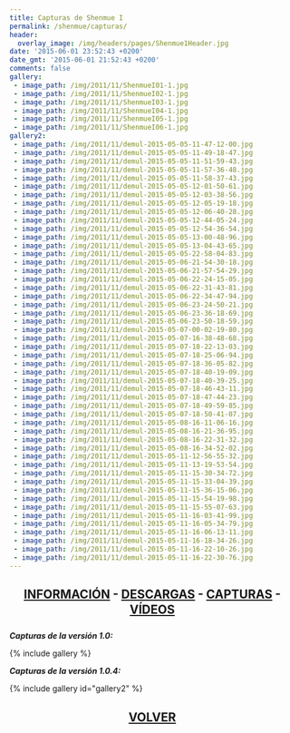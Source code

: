 ```yaml
---
title: Capturas de Shenmue I
permalink: /shenmue/capturas/
header:
  overlay_image: /img/headers/pages/Shenmue1Header.jpg
date: '2015-06-01 23:52:43 +0200'
date_gmt: '2015-06-01 21:52:43 +0200'
comments: false
gallery:
 - image_path: /img/2011/11/ShenmueI01-1.jpg
 - image_path: /img/2011/11/ShenmueI02-1.jpg
 - image_path: /img/2011/11/ShenmueI03-1.jpg
 - image_path: /img/2011/11/ShenmueI04-1.jpg
 - image_path: /img/2011/11/ShenmueI05-1.jpg
 - image_path: /img/2011/11/ShenmueI06-1.jpg
gallery2:
 - image_path: /img/2011/11/demul-2015-05-05-11-47-12-00.jpg
 - image_path: /img/2011/11/demul-2015-05-05-11-49-18-47.jpg
 - image_path: /img/2011/11/demul-2015-05-05-11-51-59-43.jpg
 - image_path: /img/2011/11/demul-2015-05-05-11-57-36-48.jpg
 - image_path: /img/2011/11/demul-2015-05-05-11-58-37-43.jpg
 - image_path: /img/2011/11/demul-2015-05-05-12-01-50-61.jpg
 - image_path: /img/2011/11/demul-2015-05-05-12-03-38-56.jpg
 - image_path: /img/2011/11/demul-2015-05-05-12-05-19-18.jpg
 - image_path: /img/2011/11/demul-2015-05-05-12-06-40-28.jpg
 - image_path: /img/2011/11/demul-2015-05-05-12-44-05-24.jpg
 - image_path: /img/2011/11/demul-2015-05-05-12-54-36-54.jpg
 - image_path: /img/2011/11/demul-2015-05-05-13-00-48-96.jpg
 - image_path: /img/2011/11/demul-2015-05-05-13-04-43-65.jpg
 - image_path: /img/2011/11/demul-2015-05-05-22-58-04-83.jpg
 - image_path: /img/2011/11/demul-2015-05-06-21-54-30-18.jpg
 - image_path: /img/2011/11/demul-2015-05-06-21-57-54-29.jpg
 - image_path: /img/2011/11/demul-2015-05-06-22-24-15-05.jpg
 - image_path: /img/2011/11/demul-2015-05-06-22-31-43-81.jpg
 - image_path: /img/2011/11/demul-2015-05-06-22-34-47-94.jpg
 - image_path: /img/2011/11/demul-2015-05-06-23-24-50-21.jpg
 - image_path: /img/2011/11/demul-2015-05-06-23-36-18-69.jpg
 - image_path: /img/2011/11/demul-2015-05-06-23-50-18-59.jpg
 - image_path: /img/2011/11/demul-2015-05-07-00-02-19-80.jpg
 - image_path: /img/2011/11/demul-2015-05-07-16-38-48-68.jpg
 - image_path: /img/2011/11/demul-2015-05-07-18-22-13-03.jpg
 - image_path: /img/2011/11/demul-2015-05-07-18-25-06-94.jpg
 - image_path: /img/2011/11/demul-2015-05-07-18-36-05-82.jpg
 - image_path: /img/2011/11/demul-2015-05-07-18-40-19-09.jpg
 - image_path: /img/2011/11/demul-2015-05-07-18-40-39-25.jpg
 - image_path: /img/2011/11/demul-2015-05-07-18-46-43-11.jpg
 - image_path: /img/2011/11/demul-2015-05-07-18-47-44-23.jpg
 - image_path: /img/2011/11/demul-2015-05-07-18-49-59-85.jpg
 - image_path: /img/2011/11/demul-2015-05-07-18-50-41-07.jpg
 - image_path: /img/2011/11/demul-2015-05-08-16-11-06-16.jpg
 - image_path: /img/2011/11/demul-2015-05-08-16-21-36-95.jpg
 - image_path: /img/2011/11/demul-2015-05-08-16-22-31-32.jpg
 - image_path: /img/2011/11/demul-2015-05-08-16-34-52-02.jpg
 - image_path: /img/2011/11/demul-2015-05-11-12-56-55-32.jpg
 - image_path: /img/2011/11/demul-2015-05-11-13-19-53-54.jpg
 - image_path: /img/2011/11/demul-2015-05-11-15-30-34-72.jpg
 - image_path: /img/2011/11/demul-2015-05-11-15-33-04-39.jpg
 - image_path: /img/2011/11/demul-2015-05-11-15-36-15-06.jpg
 - image_path: /img/2011/11/demul-2015-05-11-15-54-19-98.jpg
 - image_path: /img/2011/11/demul-2015-05-11-15-55-07-63.jpg
 - image_path: /img/2011/11/demul-2015-05-11-16-03-41-99.jpg
 - image_path: /img/2011/11/demul-2015-05-11-16-05-34-79.jpg
 - image_path: /img/2011/11/demul-2015-05-11-16-06-13-11.jpg
 - image_path: /img/2011/11/demul-2015-05-11-16-18-34-26.jpg
 - image_path: /img/2011/11/demul-2015-05-11-16-22-10-26.jpg
 - image_path: /img/2011/11/demul-2015-05-11-16-22-30-76.jpg
---
```

<h2 style="text-align: center;"><strong><a href="/shenmue/informacion/">INFORMACIÓN</a> - <a href="/shenmue/descargar/">DESCARGAS</a> - <a href="/shenmue/capturas/">CAPTURAS</a> - <a href="/shenmue/videos/">VÍDEOS</a></strong></h2>

_**Capturas de la versión 1.0:**_

{% include gallery %}

_**Capturas de la versión 1.0.4:**_

{% include gallery id="gallery2" %}

<h2 style="text-align: center;"><strong><a href="/shenmue/">VOLVER</a></strong></h2>


